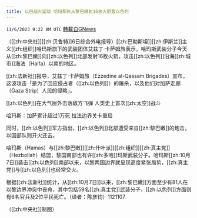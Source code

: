 ```yaml
---
title: 以巴战火延烧 哈玛斯称从黎巴嫩射16枚火箭轰以色列
---
```

`11/6/2023 9:22 AM UTC` [轉載自GNews](https://gnews.org/articles/1933501)

（[[zh:中央社]][[zh:贝鲁特]]6日综合外电报导）[[zh:巴勒斯坦]][[zh:伊斯兰]]主义[[zh:组织]]哈玛斯旗下的武装团体艾兹丁‧卡萨姆旅表示，哈玛斯武装分子今天从[[zh:黎巴嫩]]向[[zh:以色列]]北部发射16枚火箭，攻击[[zh:以色列]]沿海[[zh:城市]]海法（Haifa）以南的地区。

[[zh:法新社]]报导，艾兹丁‧卡萨姆旅（Ezzedine al-Qassam Brigades）宣布，这波攻击「是为了回应侵占者（[[zh:以色列]]）的屠杀，以及他们对加萨走廊（Gaza Strip）人民的侵略」。

[[zh:以色列]]在大气层外击落敌方飞弹 人类史上首次[[zh:太空]]战斗

哈玛斯：加萨累计超过1万死 拉法边界关卡重启

同时，[[zh:以色列]]军方指出，[[zh:以色列]]北部遭受来自[[zh:黎巴嫩]]的炮击，以国部队则开火还击。

哈玛斯（Hamas）与[[zh:黎巴嫩]][[zh:什叶派]][[zh:组织]][[zh:真主党]]（Hezbollah）结盟，黎国南部也有许[[zh:多哈]]玛斯武装分子。哈玛斯[[zh:10月7日]]袭击[[zh:以色列]]南部以来，以黎两国边界就呈现高度紧张局势，[[zh:真主党]]与[[zh:以色列]]也经常交火。

根据[[zh:法新社]]统计，从[[zh:10月7日]]以来，[[zh:黎巴嫩]]方面至少有81人在以黎边界冲突中丧命，其中包括59名[[zh:真主党]]武装分子，[[zh:以色列]]方面则有6名官兵及2位平民死亡。（译者：陈彦钧）1121107

（[[zh:中央社]]制图）
